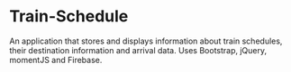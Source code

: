 # Train-Schedule

An application that stores and displays information about train schedules, their destination information and arrival data.  Uses Bootstrap, jQuery, momentJS and Firebase.
